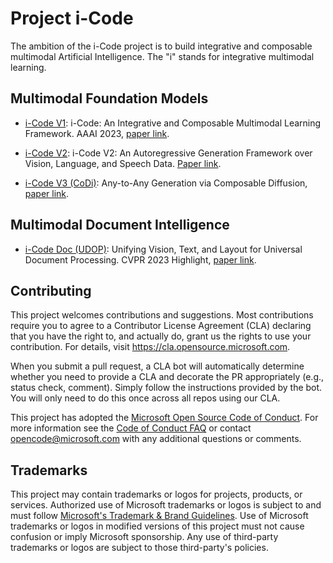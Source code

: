# Project i-Code
The ambition of the i-Code project is to build integrative and composable multimodal Artificial Intelligence. The "i" stands for integrative multimodal learning.

## Multimodal Foundation Models
- [i-Code V1](https://github.com/microsoft/i-Code/tree/main/i-Code-V1): i-Code: An Integrative and Composable Multimodal Learning Framework. AAAI 2023, [paper link](https://arxiv.org/abs/2205.01818).

- [i-Code V2](https://github.com/microsoft/i-Code/tree/main/i-Code-V2): i-Code V2: An Autoregressive Generation Framework over Vision, Language, and Speech Data. [Paper link](https://arxiv.org/abs/2305.12311).

- [i-Code V3 (CoDi)](https://github.com/microsoft/i-Code/tree/main/i-Code-V3): Any-to-Any Generation via Composable Diffusion, [paper link](https://arxiv.org/abs/2305.11846).

## Multimodal Document Intelligence
- [i-Code Doc (UDOP)](https://github.com/microsoft/i-Code/tree/main/i-Code-Doc): Unifying Vision, Text, and Layout for Universal Document Processing. CVPR 2023 Highlight, [paper link](https://arxiv.org/abs/2212.02623).

## Contributing

This project welcomes contributions and suggestions.  Most contributions require you to agree to a
Contributor License Agreement (CLA) declaring that you have the right to, and actually do, grant us
the rights to use your contribution. For details, visit https://cla.opensource.microsoft.com.

When you submit a pull request, a CLA bot will automatically determine whether you need to provide
a CLA and decorate the PR appropriately (e.g., status check, comment). Simply follow the instructions
provided by the bot. You will only need to do this once across all repos using our CLA.

This project has adopted the [Microsoft Open Source Code of Conduct](https://opensource.microsoft.com/codeofconduct/).
For more information see the [Code of Conduct FAQ](https://opensource.microsoft.com/codeofconduct/faq/) or
contact [opencode@microsoft.com](mailto:opencode@microsoft.com) with any additional questions or comments.

## Trademarks

This project may contain trademarks or logos for projects, products, or services. Authorized use of Microsoft 
trademarks or logos is subject to and must follow 
[Microsoft's Trademark & Brand Guidelines](https://www.microsoft.com/en-us/legal/intellectualproperty/trademarks/usage/general).
Use of Microsoft trademarks or logos in modified versions of this project must not cause confusion or imply Microsoft sponsorship.
Any use of third-party trademarks or logos are subject to those third-party's policies.